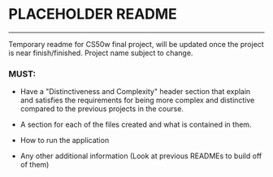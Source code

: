 # PLACEHOLDER README

---

Temporary readme for CS50w final project, will be updated once the project is near finish/finished. Project name subject to change.

### MUST:
- Have a "Distinctiveness and Complexity" header section that explain and satisfies the requirements for being more complex and distinctive compared to the previous projects in the course.

- A section for each of the files created and what is contained in them.

- How to run the application

- Any other additional information (Look at previous READMEs to build off of them)
